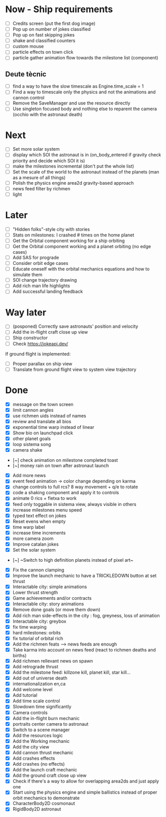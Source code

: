 # Now - Ship requirements

- [ ] Credits screen (put the first dog image)
- [ ] Pop up on number of jokes classified
- [ ] Pop up on fast skipping jokes
- [ ] shake and classified counters
- [ ] custom mouse
- [ ] particle effects on town click
- [ ] particle gather animation flow towards the milestone list (component)

## Deute tècnic

- [ ] find a way to have the slow timescale as Engine.time_scale = 1
- [ ] Find a way to timescale only the physics and not the animations and cannon control
- [ ] Remove the SaveManager and use the resource directly
- [ ] Use singleton focused body and nothing else to reparent the camera (occhio with the astronaut death)

# Next

- [ ] Set more solar system
- [ ] display which SOI the astronaut is in (on_body_entered if gravity check priority and decide which SOI it is)
- [ ] make the milestones incremental (don't put the whole list)
- [ ] Set the scale of the world to the astronaut instead of the planets (man as a mesure of all things)
- [ ] Polish the physics engine area2d gravity-based approach
- [ ] news feed filter by richmen
- [ ] light

# Later

- [ ] "Hidden folks"-style city with stories 
- [ ] Stats on milestones:  I crashed # times on the home planet
- [ ] Get the Orbital component working for a ship orbiting
- [ ] Get the Orbital component working and a planet orbiting (no edge cases)
- [ ] Add SAS for prograde
- [ ] Consider orbit edge cases
- [ ] Educate oneself with the orbital mechanics equations and how to simulate them
- [ ] SOI change trajectory drawing
- [ ] Add rich man life highlights
- [ ] Add successful landing feedback

# Way later

- [ ] (posponed) Correctly save astronauts' position and velocity
- [ ] Add the in-flight craft close up view
- [ ] Ship constructor
- [ ] Check https://jokeapi.dev/

If ground flight is implemented:

- [ ] Proper parallax on ship view
- [ ] Translate from ground flight view to system view trajectory

# Done

- [x] message on the town screen
- [x] limit cannon angles
- [x] use richmen uids instead of names
- [x] review and translate all bios
- [x] exponential time warp instead of linear
- [x] Show bio on launchpad click
- [x] other planet goals
- [x] loop sistema song
- [x] camera shake
- [~] check animation on milestone completed toast
- [~] money rain on town after astronaut launch
- [x] Add more news
- [x] event feed animation -> color change depending on karma
- [x] change controls to full rcs? 8 way movement + q/e to rotate
- [x] code a shaking component and apply it to controls
- [x] animate 0 rics + fletxa to work
- [x] feed only toggable in sistema view, always visible in others
- [x] increase milestones menu speed
- [x] typed text effect on jokes
- [x] Reset evens when empty
- [x] time warp label
- [x] increase time increments
- [x] more camera zoom
- [x] Improve catalan jokes
- [x] Set the solar system
- [~] ~Switch to high definition planets instead of pixel art~
- [x] Fix the cannon clamping
- [x] Improve the launch mechanic to have a TRICKLEDOWN button at set thrust
- [x] Interactable city: simple animations
- [x] Lower thrust strength
- [x] Game achievements and/or contracts
- [x] Interactable city: story animations
- [x] Remove done goals (or move them down)
- [x] Add rich man side-effects in the city : fog, greyness, loss of animation
- [x] Interactable city: greybox
- [x] fix time warping
- [x] hard milestones: orbits
- [x] fix tutorial of orbital rich
- [x] Add the richmen feats --> news feeds are enough
- [x] Take karma into account on news feed (react to richmen deaths and births)
- [x] Add richmen rellevant news on spawn
- [x] Add retrograde thrust
- [x] Add the milestone feed: killzone kill, planet kill, star kill...
- [x] Add out of universe death
- [x] internationalization en,ca
- [x] Add welcome level
- [x] Add tutorial
- [x] Add time scale control
- [x] Slowdown time significantly
- [x] Camera controls
- [x] Add the in-flight burn mechanic
- [x] portraits center camera to astronaut
- [x] Switch to a scene manager
- [x] Add the resources logic
- [x] Add the Working mechanic
- [x] Add the city view
- [x] Add cannon thrust mechanic
- [x] Add crashes effects
- [x] Add crashes (no effects)
- [x] Add the launch craft mechanic
- [x] Add the ground craft close up view
- [x] Check if there's a way to allow for overlapping area2ds and just apply one
- [x] Start using the physics engine and simple ballistics instead of proper orbit mechanics to demonstrate
- [x] CharacterBody2D cosmonaut
- [x] RigidBody2D astronaut

